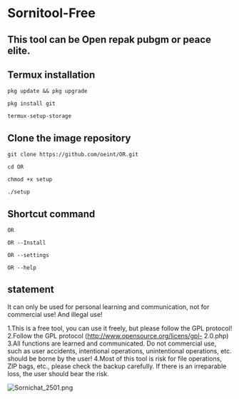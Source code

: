 # Sornitool-Free
## This tool can be Open repak pubgm or peace elite.

## Termux installation

```
pkg update && pkg upgrade 
```
```
pkg install git
```
```
termux-setup-storage
```
## Clone the image repository
```
git clone https://github.com/oeint/OR.git
```
```
cd OR
```
```
chmod +x setup
```
```
./setup
```
## Shortcut command
```
OR
```
```
OR --Install
```
```
OR --settings
```
```
OR --help
```
## statement

 It can only be used for personal learning and communication, not for commercial use! And illegal use!

   1.This is a free tool, you can use it freely, but please follow the GPL protocol!
   2.Follow the GPL protocol (http://www.opensource.org/licens/gpl- 2.0.php)
   3.All functions are learned and communicated. Do not commercial use, such as user accidents, intentional operations, unintentional operations, etc. should be borne by the user!
   4.Most of this tool is risk for file operations, ZIP bags, etc., please check the backup carefully. If there is an irreparable loss, the user should bear the risk.
        
<img src="https://www.img520.com/SOtT1B.png" alt="Sornichat_2501.png" title="Sornichat_2501.png" />
